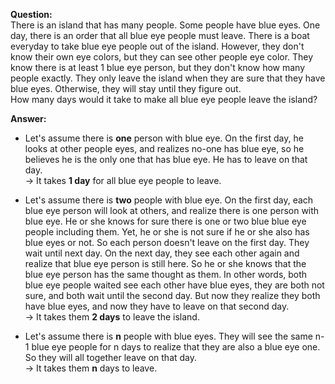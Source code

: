 **Question:**  
There is an island that has many people. Some people have blue eyes. One day, there is an order that all blue eye people must leave. There is a boat everyday to take blue eye people out of the island. However, they don't know their own eye colors, but they can see other people eye color.
They know there is at least 1 blue eye person, but they don't know how many people exactly. They only leave the island when they are sure that they have blue eyes. Otherwise, they will stay until they figure out.  
How many days would it take to make all blue eye people leave the island?

**Answer:**  
- Let's assume there is **one** person with blue eye. On the first day, he looks at other people eyes, and realizes no-one has blue eye, so he believes he is the only one that has blue eye. He has to leave on that day.  
-> It takes **1 day** for all blue eye people to leave.  

- Let's assume there is **two** people with blue eye. On the first day, each blue eye person will look at others, and realize there is one person with blue eye. He or she knows for sure there is one or two blue blue eye people including them. Yet, he or she is not sure if he or she also has blue eyes or not. So each person doesn't leave on the first day. They wait until next day. On the next day, they see each other again and realize that blue eye person is still here. So he or she knows that the blue eye person has the same thought as them. In other words, both blue eye people waited see each other have blue eyes, they are both not sure, and both wait until the second day. But now they realize they both have blue eyes, and now they have to leave on that second day.  
-> It takes them **2 days** to leave the island.  

- Let's assume there is **n** people with blue eyes. They will see the same n-1 blue eye people for n days to realize that they are also a blue eye one. So they will all together leave on that day.  
-> It takes them **n** days to leave.
